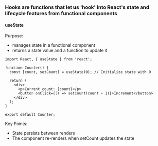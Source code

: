 ### Hooks are functions that let us 'hook' into React's state and lifecycle features from functional components

#### useState

Purpose:
  * manages state in a functional component
  * returns a state value and a function to update it

```
import React, { useState } from 'react';

function Counter() {
  const [count, setCount] = useState(0); // Initialize state with 0

  return (
    <div>
      <p>Current count: {count}</p>
      <button onClick={() => setCount(count + 1)}>Increment</button>
    </div>
  );
}

export default Counter;
```

Key Points:
  * State persists between renders
  * The component re-renders when setCount updates the state
